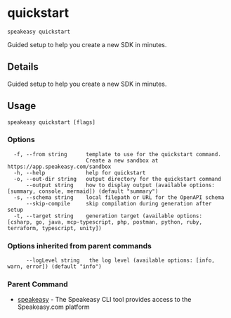# quickstart  
`speakeasy quickstart`  


Guided setup to help you create a new SDK in minutes.  

## Details

Guided setup to help you create a new SDK in minutes.

## Usage

```
speakeasy quickstart [flags]
```

### Options

```
  -f, --from string      template to use for the quickstart command.
                         Create a new sandbox at https://app.speakeasy.com/sandbox
  -h, --help             help for quickstart
  -o, --out-dir string   output directory for the quickstart command
      --output string    how to display output (available options: [summary, console, mermaid]) (default "summary")
  -s, --schema string    local filepath or URL for the OpenAPI schema
      --skip-compile     skip compilation during generation after setup
  -t, --target string    generation target (available options: [csharp, go, java, mcp-typescript, php, postman, python, ruby, terraform, typescript, unity])
```

### Options inherited from parent commands

```
      --logLevel string   the log level (available options: [info, warn, error]) (default "info")
```

### Parent Command

* [speakeasy](/docs/speakeasy-reference/cli/getting-started)	 - The Speakeasy CLI tool provides access to the Speakeasy.com platform
